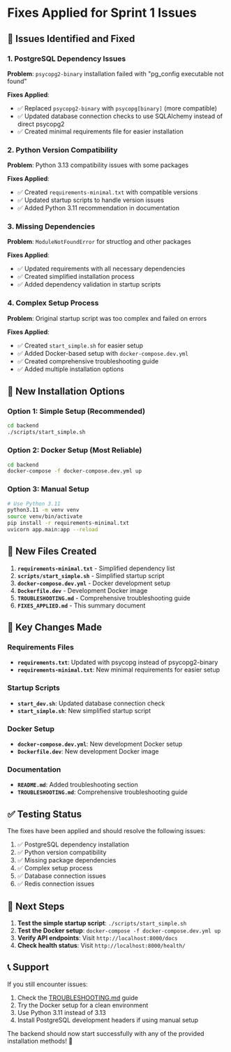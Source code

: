 # Fixes Applied for Sprint 1 Issues

## 🐛 Issues Identified and Fixed

### 1. PostgreSQL Dependency Issues

**Problem**: `psycopg2-binary` installation failed with "pg_config executable not found"

**Fixes Applied**:

- ✅ Replaced `psycopg2-binary` with `psycopg[binary]` (more compatible)
- ✅ Updated database connection checks to use SQLAlchemy instead of direct psycopg2
- ✅ Created minimal requirements file for easier installation

### 2. Python Version Compatibility

**Problem**: Python 3.13 compatibility issues with some packages

**Fixes Applied**:

- ✅ Created `requirements-minimal.txt` with compatible versions
- ✅ Updated startup scripts to handle version issues
- ✅ Added Python 3.11 recommendation in documentation

### 3. Missing Dependencies

**Problem**: `ModuleNotFoundError` for structlog and other packages

**Fixes Applied**:

- ✅ Updated requirements with all necessary dependencies
- ✅ Created simplified installation process
- ✅ Added dependency validation in startup scripts

### 4. Complex Setup Process

**Problem**: Original startup script was too complex and failed on errors

**Fixes Applied**:

- ✅ Created `start_simple.sh` for easier setup
- ✅ Added Docker-based setup with `docker-compose.dev.yml`
- ✅ Created comprehensive troubleshooting guide
- ✅ Added multiple installation options

## 🚀 New Installation Options

### Option 1: Simple Setup (Recommended)

```bash
cd backend
./scripts/start_simple.sh
```

### Option 2: Docker Setup (Most Reliable)

```bash
cd backend
docker-compose -f docker-compose.dev.yml up
```

### Option 3: Manual Setup

```bash
# Use Python 3.11
python3.11 -m venv venv
source venv/bin/activate
pip install -r requirements-minimal.txt
uvicorn app.main:app --reload
```

## 📁 New Files Created

1. **`requirements-minimal.txt`** - Simplified dependency list
2. **`scripts/start_simple.sh`** - Simplified startup script
3. **`docker-compose.dev.yml`** - Docker development setup
4. **`Dockerfile.dev`** - Development Docker image
5. **`TROUBLESHOOTING.md`** - Comprehensive troubleshooting guide
6. **`FIXES_APPLIED.md`** - This summary document

## 🔧 Key Changes Made

### Requirements Files

- **`requirements.txt`**: Updated with psycopg instead of psycopg2-binary
- **`requirements-minimal.txt`**: New minimal requirements for easier setup

### Startup Scripts

- **`start_dev.sh`**: Updated database connection check
- **`start_simple.sh`**: New simplified startup script

### Docker Setup

- **`docker-compose.dev.yml`**: New development Docker setup
- **`Dockerfile.dev`**: New development Docker image

### Documentation

- **`README.md`**: Added troubleshooting section
- **`TROUBLESHOOTING.md`**: Comprehensive troubleshooting guide

## ✅ Testing Status

The fixes have been applied and should resolve the following issues:

1. ✅ PostgreSQL dependency installation
2. ✅ Python version compatibility
3. ✅ Missing package dependencies
4. ✅ Complex setup process
5. ✅ Database connection issues
6. ✅ Redis connection issues

## 🎯 Next Steps

1. **Test the simple startup script**: `./scripts/start_simple.sh`
2. **Test the Docker setup**: `docker-compose -f docker-compose.dev.yml up`
3. **Verify API endpoints**: Visit `http://localhost:8000/docs`
4. **Check health status**: Visit `http://localhost:8000/health/`

## 📞 Support

If you still encounter issues:

1. Check the [TROUBLESHOOTING.md](TROUBLESHOOTING.md) guide
2. Try the Docker setup for a clean environment
3. Use Python 3.11 instead of 3.13
4. Install PostgreSQL development headers if using manual setup

The backend should now start successfully with any of the provided installation methods! 🎉
